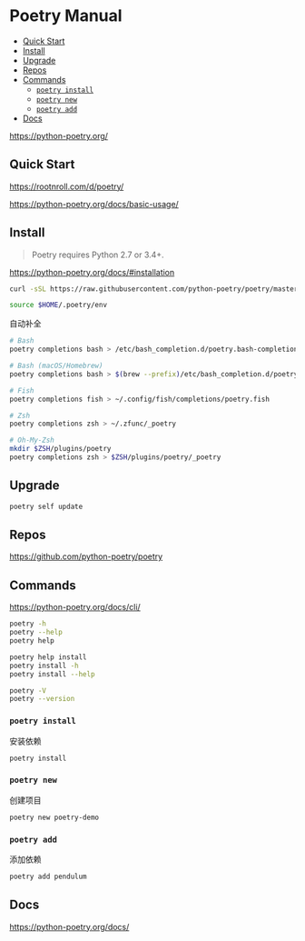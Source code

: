 <!-- omit in toc -->
# Poetry Manual

- [Quick Start](#quick-start)
- [Install](#install)
- [Upgrade](#upgrade)
- [Repos](#repos)
- [Commands](#commands)
  - [`poetry install`](#poetry-install)
  - [`poetry new`](#poetry-new)
  - [`poetry add`](#poetry-add)
- [Docs](#docs)

<https://python-poetry.org/>

## Quick Start

<https://rootnroll.com/d/poetry/>

<https://python-poetry.org/docs/basic-usage/>

## Install

> Poetry requires Python 2.7 or 3.4+.

<https://python-poetry.org/docs/#installation>

```bash
curl -sSL https://raw.githubusercontent.com/python-poetry/poetry/master/get-poetry.py | python
```

```bash
source $HOME/.poetry/env
```

自动补全

```bash
# Bash
poetry completions bash > /etc/bash_completion.d/poetry.bash-completion

# Bash (macOS/Homebrew)
poetry completions bash > $(brew --prefix)/etc/bash_completion.d/poetry.bash-completion

# Fish
poetry completions fish > ~/.config/fish/completions/poetry.fish

# Zsh
poetry completions zsh > ~/.zfunc/_poetry

# Oh-My-Zsh
mkdir $ZSH/plugins/poetry
poetry completions zsh > $ZSH/plugins/poetry/_poetry
```

## Upgrade

```bash
poetry self update
```

## Repos

<https://github.com/python-poetry/poetry>

## Commands

<https://python-poetry.org/docs/cli/>

```bash
poetry -h
poetry --help
poetry help

poetry help install
poetry install -h
poetry install --help
```

```bash
poetry -V
poetry --version
```

### `poetry install`

安装依赖

```bash
poetry install
```

### `poetry new`

创建项目

```bash
poetry new poetry-demo
```

### `poetry add`

添加依赖

```bash
poetry add pendulum
```

## Docs

<https://python-poetry.org/docs/>

